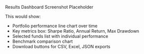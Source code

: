 Results Dashboard Screenshot Placeholder

This would show:
- Portfolio performance line chart over time
- Key metrics box: Sharpe Ratio, Annual Return, Max Drawdown
- Selected funds list with individual performance
- Benchmark comparison chart
- Download buttons for CSV, Excel, JSON exports
